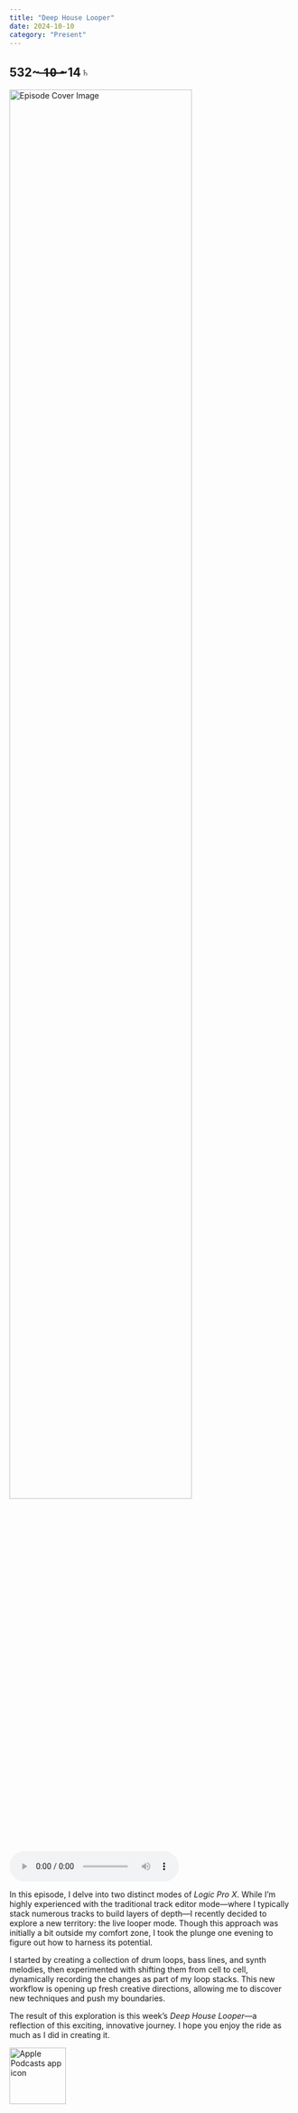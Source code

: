 ```yaml
---
title: "Deep House Looper"
date: 2024-10-10
category: "Present"
---
```

## 532~ ̶1̶0̶ ̶~14♄
<img src="https://artwork.captivate.fm/35d11aa0-ef33-4888-9e41-6d29402c6ad9/A-1Ca1R5zROTHxj6jhzavkMY.jpg" alt="Episode Cover Image" width=80%/>
<audio controls>
  <source src="https://podcasts.captivate.fm/media/b040aef6-015f-40df-9c31-8c6440812bd9/Deep-House-Looper.mp3" type="audio/mpeg">
  Your browser does not support the audio element.
</audio>

<p>In this episode, I delve into two distinct modes of <em>Logic Pro X</em>. While I’m highly experienced with the traditional track editor mode—where I typically stack numerous tracks to build layers of depth—I recently decided to explore a new territory: the live looper mode. Though this approach was initially a bit outside my comfort zone, I took the plunge one evening to figure out how to harness its potential.</p><p>I started by creating a collection of drum loops, bass lines, and synth melodies, then experimented with shifting them from cell to cell, dynamically recording the changes as part of my loop stacks. This new workflow is opening up fresh creative directions, allowing me to discover new techniques and push my boundaries.</p><p>The result of this exploration is this week’s <em>Deep House Looper</em>—a reflection of this exciting, innovative journey. I hope you enjoy the ride as much as I did in creating it.</p>

<a href="https://podcasts.apple.com/us/podcast/living-room-music/id1608791560?tscg=30200&itsct=podcast_box_appicon&ls=1&mttnsubad=1608791560" style="display: inline-block;"><img src="https://toolbox.marketingtools.apple.com/api/v2/badges/app-icon-podcasts/standard/en-us" alt="Apple Podcasts app icon" style="width: 100px; height: 100px; vertical-align: middle; object-fit: contain;" /></a>
    